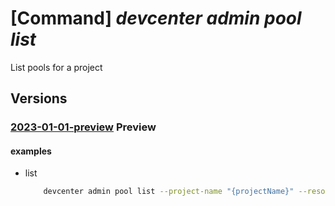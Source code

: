 # [Command] _devcenter admin pool list_

List pools for a project

## Versions

### [2023-01-01-preview](/Resources/mgmt-plane/L3N1YnNjcmlwdGlvbnMve30vcmVzb3VyY2Vncm91cHMve30vcHJvdmlkZXJzL21pY3Jvc29mdC5kZXZjZW50ZXIvcHJvamVjdHMve30vcG9vbHM=/2023-01-01-preview.xml) **Preview**

<!-- mgmt-plane /subscriptions/{}/resourcegroups/{}/providers/microsoft.devcenter/projects/{}/pools 2023-01-01-preview -->

#### examples

- list
    ```bash
        devcenter admin pool list --project-name "{projectName}" --resource-group "rg1"
    ```
